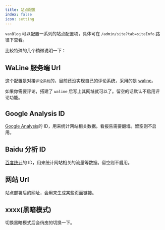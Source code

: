 ```yaml
---
title: 站点配置
index: false
icon: setting
---
```


`vanBlog` 可以配置一系列的站点配置项，具体可在 `/admin/site?tab=siteInfo` 路径下查看。

比较特殊的几个稍微说明一下：

## WaLine 服务端 Url

这个配置是对接`评论系统`的，目前还没实现自己的评论系统，采用的是 [waline](https://waline.js.org/)。

如果你需要评论，搭建了 `waline` 后写上其网址就可以了。留空的话默认不启用评论功能。

## Google Analysis ID

[Google Analysis](https://analytics.google.com/analytics/web/#/)的 ID，用来统计网站相关数据。看报告需要翻墙。留空则不启用。

## Baidu 分析 ID

[百度统计](https://tongji.baidu.com/)的 ID，用来统计网站相关的流量等数据。留空则不启用。

## 网站 Url

站点部署后的网址，会用来生成某些页面链接。

## xxxx(黑暗模式)

切换黑暗模式后会俏皮的切换一下。
